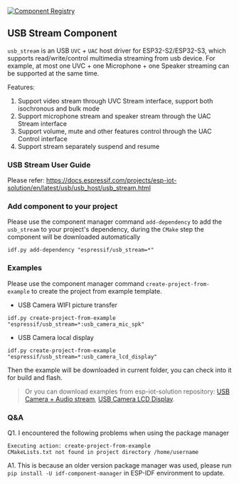 [![Component Registry](https://components.espressif.com/components/espressif/usb_stream/badge.svg)](https://components.espressif.com/components/espressif/usb_stream)

## USB Stream Component

`usb_stream` is an USB `UVC` + `UAC` host driver for ESP32-S2/ESP32-S3, which supports read/write/control multimedia streaming from usb device. For example, at most one UVC + one Microphone + one Speaker streaming can be supported at the same time.

Features:

1. Support video stream through UVC Stream interface, support both isochronous and bulk mode
2. Support microphone stream and speaker stream through the UAC Stream interface
3. Support volume, mute and other features control through the UAC Control interface
4. Support stream separately suspend and resume

### USB Stream User Guide

Please refer: https://docs.espressif.com/projects/esp-iot-solution/en/latest/usb/usb_host/usb_stream.html

### Add component to your project

Please use the component manager command `add-dependency` to add the `usb_stream` to your project's dependency, during the `CMake` step the component will be downloaded automatically

```
idf.py add-dependency "espressif/usb_stream=*"
```

### Examples

Please use the component manager command `create-project-from-example` to create the project from example template.

* USB Camera WIFI picture transfer
```
idf.py create-project-from-example "espressif/usb_stream=*:usb_camera_mic_spk"
```

* USB Camera local display
```
idf.py create-project-from-example "espressif/usb_stream=*:usb_camera_lcd_display"
```

Then the example will be downloaded in current folder, you can check into it for build and flash.

> Or you can download examples from esp-iot-solution repository: [USB Camera + Audio stream](https://github.com/espressif/esp-iot-solution/tree/master/examples/usb/host/usb_camera_mic_spk), [USB Camera LCD Display](https://github.com/espressif/esp-iot-solution/tree/master/examples/usb/host/usb_camera_lcd_display).

### Q&A

Q1. I encountered the following problems when using the package manager

```
Executing action: create-project-from-example
CMakeLists.txt not found in project directory /home/username
```

A1. This is because an older version package manager was used, please run `pip install -U idf-component-manager` in ESP-IDF environment to update.